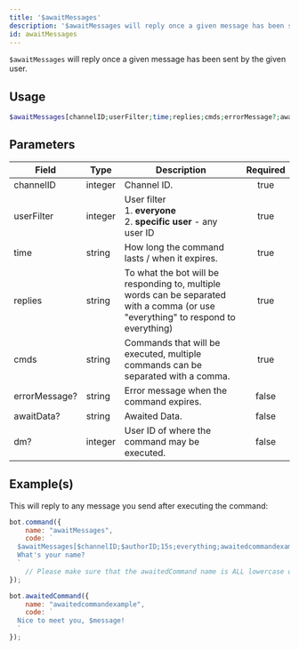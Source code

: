 ```yaml
---
title: '$awaitMessages'
description: '$awaitMessages will reply once a given message has been sent by the given user.'
id: awaitMessages
---
```


`$awaitMessages` will reply once a given message has been sent by the given user.

## Usage

```php
$awaitMessages[channelID;userFilter;time;replies;cmds;errorMessage?;awaitData?;dm?]
```

## Parameters

| Field         | Type    | Description                                                                                                                         | Required |
| ------------- | ------- | ----------------------------------------------------------------------------------------------------------------------------------- |:--------:|
| channelID     | integer | Channel ID.                                                                                                                         |   true   |
| userFilter    | integer | User filter <br /> 1. **everyone** <br /> 2. **specific user** - any user ID                                            |   true   |
| time          | string  | How long the command lasts / when it expires.                                                                                       |   true   |
| replies       | string  | To what the bot will be responding to, multiple words can be separated with a comma  (or use "everything" to respond to everything) |   true   |
| cmds          | string  | Commands that will be executed, multiple commands can be separated with a comma.                                                    |   true   |
| errorMessage? | string  | Error message when the command expires.                                                                                             |  false   |
| awaitData?    | string  | Awaited Data.                                                                                                                       |  false   |
| dm?           | integer | User ID of where the command may be executed.                                                                                       |  false   |

## Example(s)

This will reply to any message you send after executing the command:

```js
bot.command({
    name: "awaitMessages",
    code: `
  $awaitMessages[$channelID;$authorID;15s;everything;awaitedcommandexample;Oh? You don't want to talk to me..?] 
  What's your name?
  `
    // Please make sure that the awaitedCommand name is ALL lowercase or else it won't work.
});

bot.awaitedCommand({
    name: "awaitedcommandexample",
    code: `
  Nice to meet you, $message!
  `
});
```
